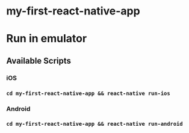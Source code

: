 # my-first-react-native-app

# Run in emulator


## Available Scripts

### iOS
### `cd my-first-react-native-app && react-native run-ios`

### Android
###  `cd my-first-react-native-app && react-native run-android`

